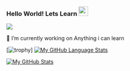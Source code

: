 ### Hello World! Lets Learn <img src="https://media.giphy.com/media/hvRJCLFzcasrR4ia7z/giphy.gif" width="25px">


![](https://visitor-badge.glitch.me/badge?page_id=Appdev33.Appdev33)
<!--
**Appdev33/Appdev33** is a ✨ _special_ ✨ repository because its `README.md` (this file) appears on your GitHub profile.

Here are some ideas to get you started:

 
  
  
- 🌱 I’m currently learning ...
- 👯 I’m looking to collaborate on ...
- 🤔 I’m looking for help with ...
- 💬 Ask me about ...
- 📫 How to reach me: ...
- 😄 Pronouns: ...
- ⚡ Fun fact: ...-->

 🔭 I’m currently working on Anything i can learn

[![trophy](https://github-profile-trophy.vercel.app/?username=Appdev33&theme=onedark)]
[![My GitHub Language Stats](https://github-readme-stats.vercel.app/api/top-langs/?username=Appdev33&langs_count=100&theme=tokyonight)]()

[![My GitHub Stats](https://github-readme-stats.vercel.app/api/?username=Appdev33&count_private=true&theme=tokyonight&showicons=true)]()<br>






